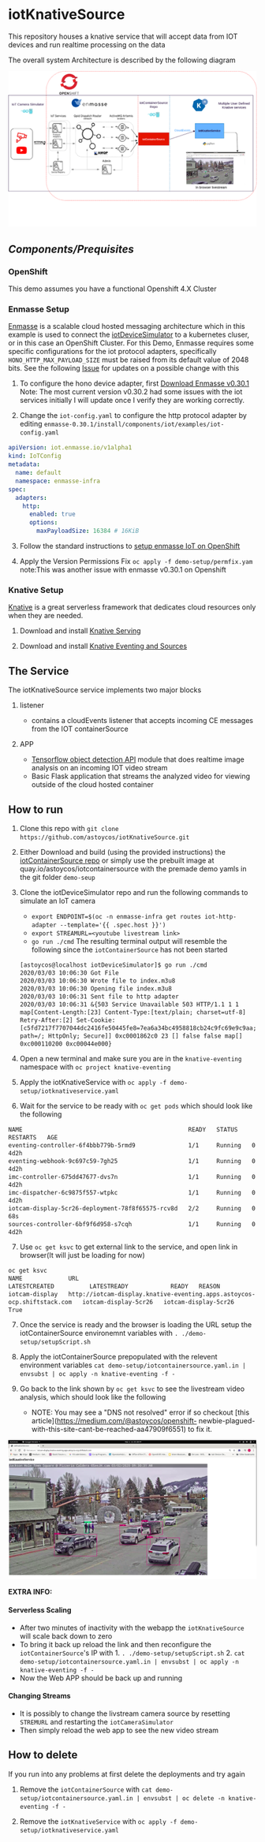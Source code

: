 # iotKnativeSource

This repository houses a knative service that will accept data from IOT devices and run realtime processing on the data

The overall system Architecture is described by the following diagram 

![image1](https://raw.githubusercontent.com/astoycos/iotKnativeSource/master/docs/iotKnativeSource.png)
## *Components/Prequisites*  

### OpenShift
  This demo assumes you have a functional Openshift 4.X Cluster 
  
### Enmasse Setup

[Enmasse](enmasse.io) is a scalable cloud hosted messaging architecture which in this example is used to connect the [iotDeviceSimulator](https://github.com/astoycos/iotDeviceSimulator) to a kubernetes cluser, or in this case an OpenShift Cluster. 
For this Demo, Enmasse requires some specific configurations for the iot protocol adapters, specifically `HONO_HTTP_MAX_PAYLOAD_SIZE` must be raised from its default value of 2048 bits. See the following [Issue](https://github.com/EnMasseProject/enmasse/issues/4032) for updates on a possible change with this

1. To configure the hono device adapter, first [Download Enmasse v0.30.1](https://github.com/EnMasseProject/enmasse/releases/tag/0.30.1) Note: The most current version v0.30.2 had some issues with the iot services initially I will update once I verify they are working correctly. 

2. Change the `iot-config.yaml` to configure the http protocol adapter by editing `enmasse-0.30.1/install/components/iot/examples/iot-config.yaml` 
```yaml
apiVersion: iot.enmasse.io/v1alpha1
kind: IoTConfig
metadata:
  name: default
  namespace: enmasse-infra
spec:
  adapters:
    http:
      enabled: true
      options:
        maxPayloadSize: 16384 # 16KiB
```

3. Follow the standard instructions to [setup enmasse IoT on OpenShift](https://enmasse.io/documentation/0.30.2/openshift/#'iot-guide-messaging-iot)

4. Apply the Version Permissions Fix `oc apply -f demo-setup/permfix.yam` note:This was another issue with enmasse v0.30.1 on Openshift


### Knative Setup

[Knative](https://knative.dev/) is a great serverless framework that dedicates cloud resources only when they are needed. 

  1. Download and install [Knative Serving](https://knative.dev/docs/serving/) 
  
  2. Download and install [Knative Eventing and Sources](https://knative.dev/docs/eventing/) 
  
## The Service

The iotKnativeSource service implements two major blocks 

   1. listener 
      - contains a cloudEvents listener that accepts incoming CE messages from the IOT containerSource

   2. APP
      - [Tensorflow object detection API](https://github.com/tensorflow/models/tree/master/research/object_detection) module         that does realtime image analysis on an incoming IOT video stream 
      - Basic Flask application that streams the analyzed video for viewing outside of the cloud hosted container 

 ## How to run 
 
 1. Clone this repo with `git clone https://github.com/astoycos/iotKnativeSource.git`
 
 2. Either Download and build (using the provided instructions) the [iotContainerSource repo](https://github.com/astoycos/iotContainerSource) or simply use the prebuilt image at quay.io/astoycos/iotcontainersource with the premade demo yamls in the git folder `demo-seup`
 
 3. Clone the iotDeviceSimulator repo and run the following commands to simulate an IoT camera
      * `export ENDPOINT=$(oc -n enmasse-infra get routes iot-http-adapter --template='{{ .spec.host }}')`
      * `export STREAMURL=<youtube livestream link>` 
      * `go run ./cmd`
    The resulting terminal output will resemble the following since the `iotContainerSource` has not been started 
    ```
    [astoycos@localhost iotDeviceSimulator]$ go run ./cmd
    2020/03/03 10:06:30 Got File
    2020/03/03 10:06:30 Wrote file to index.m3u8
    2020/03/03 10:06:30 Opening file index.m3u8
    2020/03/03 10:06:31 Sent file to http adapter
    2020/03/03 10:06:31 &{503 Service Unavailable 503 HTTP/1.1 1 1 map[Content-Length:[23] Content-Type:[text/plain; charset=utf-8] Retry-After:[2] Set-Cookie:[c5fd7217f7707044dc2416fe50445fe8=7ea6a34bc4958818cb24c9fc69e9c9aa; path=/; HttpOnly; Secure]] 0xc0001862c0 23 [] false false map[] 0xc000110200 0xc00044e000}
     ```

 4. Open a new terminal and make sure you are in the `knative-eventing` namespace with `oc project knative-eventing`

 5. Apply the iotKnativeService with `oc apply -f demo-setup/iotknativeservice.yaml`
 
 6. Wait for the service to be ready with `oc get pods` which should look like the following 

```
NAME                                               READY   STATUS    RESTARTS   AGE
eventing-controller-6f4bbb779b-5rmd9               1/1     Running   0          4d2h
eventing-webhook-9c697c59-7gh25                    1/1     Running   0          4d2h
imc-controller-675dd47677-dvs7n                    1/1     Running   0          4d2h
imc-dispatcher-6c9875f557-wtpkc                    1/1     Running   0          4d2h
iotcam-display-5cr26-deployment-78f8f65575-rcv8d   2/2     Running   0          68s
sources-controller-6bf9f6d958-s7cqh                1/1     Running   0          4d2h
```
 7. Use `oc get ksvc` to get external link to the service, and open link in browser(It will just be loading for now)  
 ```
 oc get ksvc
NAME             URL                                                                       LATESTCREATED          LATESTREADY            READY   REASON
iotcam-display   http://iotcam-display.knative-eventing.apps.astoycos-ocp.shiftstack.com   iotcam-display-5cr26   iotcam-display-5cr26   True    
```
 
 7. Once the service is ready and the browser is loading the URL setup the iotContainerSource environemnt variables with `. ./demo-setup/setupScript.sh`
 
 8. Apply the iotContainerSource prepopulated with the relevent environment variables `cat demo-setup/iotcontainersource.yaml.in | envsubst | oc apply -n knative-eventing -f -`
 
 9. Go back to the link shown by `oc get ksvc` to see the livestream video analysis, which should look like the following
      * NOTE: You may see a "DNS not resolved" error if so checkout [this article](https://medium.com/@astoycos/openshift-          newbie-plagued-with-this-site-cant-be-reached-aa47909f6551) to fix it. 
 
 ![image0](https://raw.githubusercontent.com/astoycos/iotKnativeSource/master/docs/Article.jpg)

**EXTRA INFO:** 

#### Serverless Scaling
  * After two minutes of inactivity with the webapp the `iotKnativeSource` will scale back down to zero 
  * To bring it back up reload the link and then reconfigure the `iotContainerSource`'s IP with 
        1. `. ./demo-setup/setupScript.sh`
        2. `cat demo-setup/iotcontainersource.yaml.in | envsubst | oc apply -n knative-eventing -f -`
  * Now the Web APP should be back up and running 

#### Changing Streams 
  * It is possibly to change the livstream camera source by resetting `STREMURL` and restarting the `iotCameraSimulator`
  * Then simply reload the web app to see the new video stream 

## How to delete 

If you run into any problems at first delete the deployments and try again 

1. Remove the `iotContainerSource` with `cat demo-setup/iotcontainersource.yaml.in | envsubst | oc delete -n knative-eventing -f -`

2. Remove the `iotKnativeService` with `oc apply -f demo-setup/iotknativeservice.yaml`
